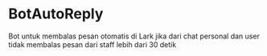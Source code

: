 # BotAutoReply
Bot untuk membalas pesan otomatis di Lark jika dari chat personal dan user tidak membalas pesan dari staff lebih dari 30 detik
